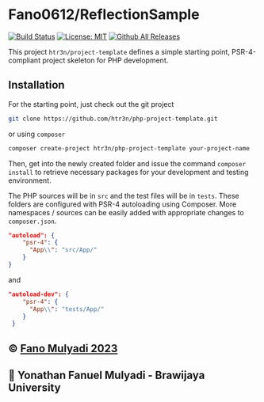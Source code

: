 
# Fano0612/ReflectionSample

[![Build Status](https://img.shields.io/travis/htr3n/php-project-template/master.svg?style=flat-square)](https://travis-ci.org/htr3n/php-project-template)
[![License: MIT](https://img.shields.io/badge/License-MIT-blue.svg)](https://opensource.org/licenses/MIT)
[![Github All Releases](https://img.shields.io/github/downloads/htr3n/php-project-template/total.svg)](https://github.com/htr3n/php-project-template/releases)

This project `htr3n/project-template` defines a simple starting point, PSR-4-compliant project skeleton for PHP development.


## Installation

For the starting point, just check out the git project

```sh
git clone https://github.com/htr3n/php-project-template.git
```

or using `composer`

```sh
composer create-project htr3n/php-project-template your-project-name
```

Then, get into the newly created folder and issue the command `composer install` to retrieve necessary packages for your development and testing environment.

The PHP sources will be in `src` and the test files will be in `tests`. These folders are configured with PSR-4 autoloading using Composer. More namespaces / sources can be easily added with appropriate changes to `composer.json`.

```json
"autoload": {
    "psr-4": {
      "App\\": "src/App/"
    }
}
```

and 

```json
"autoload-dev": {
    "psr-4": {
      "App\\": "tests/App/"
    }
 }
```

## &copy; <a href="https://www.linkedin.com/in/yonathan-fanuel-mulyadi-08a690231/">Fano Mulyadi 2023</a>

## :school: Yonathan Fanuel Mulyadi - Brawijaya University
